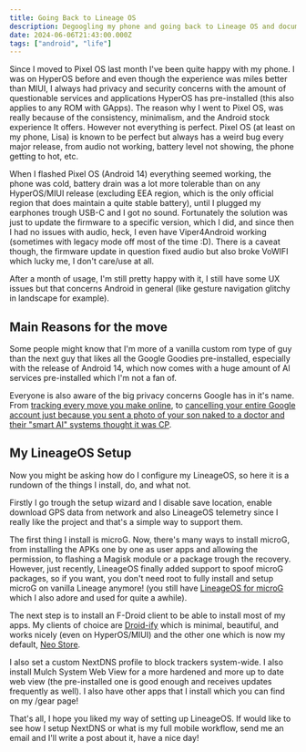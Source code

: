 ```yaml
---
title: Going Back to Lineage OS
description: Degoogling my phone and going back to Lineage OS and documenting everything about it!
date: 2024-06-06T21:43:00.000Z
tags: ["android", "life"]
---
```


Since I moved to Pixel OS last month I've been quite happy with my phone. I was on HyperOS before and even though the experience was miles better than MIUI, I always had privacy and security concerns with the amount of questionable services and applications HyperOS has pre-installed (this also applies to any ROM with GApps). The reason why I went to Pixel OS, was really because of the consistency, minimalism, and the Android stock experience It offers. However not everything is perfect. Pixel OS (at least on my phone, Lisa) is known to be perfect but always has a weird bug every major release, from audio not working, battery level not showing, the phone getting to hot, etc.

When I flashed Pixel OS (Android 14) everything seemed working, the phone was cold, battery drain was a lot more tolerable than on any HyperOS/MIUI release (excluding EEA region, which is the only official region that does maintain a quite stable battery), until I plugged my earphones trough USB-C and I got no sound. Fortunately the solution was just to update the firmware to a specific version, which I did, and since then I had no issues with audio, heck, I even have Viper4Android working (sometimes with legacy mode off most of the time :D). There is a caveat though, the firmware update in question fixed audio but also broke VoWIFI which lucky me, I don't care/use at all.

After a month of usage, I'm still pretty happy with it, I still have some UX issues but that concerns Android in general (like gesture navigation glitchy in landscape for example).

## Main Reasons for the move

Some people might know that I'm more of a vanilla custom rom type of guy than the next guy that likes all the Google Goodies pre-installed, especially with the release of Android 14, which now comes with a huge amount of AI services pre-installed which I'm not a fan of.

Everyone is also aware of the big privacy concerns Google has in it's name. From [tracking every move you make online](https://www.wired.com/story/google-tracks-you-privacy/), to [cancelling your entire Google account just because you sent a photo of your son naked to a doctor and their "smart AI" systems thought it was CP](https://www.nytimes.com/2022/08/21/technology/google-surveillance-toddler-photo.html).

## My LineageOS Setup

Now you might be asking how do I configure my LineageOS, so here it is a rundown of the things I install, do, and what not.

Firstly I go trough the setup wizard and I disable save location, enable download GPS data from network and also LineageOS telemetry since I really like the project and that's a simple way to support them.

The first thing I install is microG. Now, there's many ways to install microG, from installing the APKs one by one as user apps and allowing the permission, to flashing a Magisk module or a package trough the recovery. However, just recently, LineageOS finally added support to spoof microG packages, so if you want, you don't need root to fully install and setup microG on vanilla Lineage anymore! (you still have [LineageOS for microG](https://lineage.microg.org/) which I also adore and used for quite a awhile).

The next step is to install an F-Droid client to be able to install most of my apps. My clients of choice are [Droid-ify](https://f-droid.org/packages/com.looker.droidify/) which is minimal, beautiful, and works nicely (even on HyperOS/MIUI) and the other one which is now my default, [Neo Store](https://f-droid.org/packages/com.machiav3lli.fdroid/).

I also set a custom NextDNS profile to block trackers system-wide. I also install Mulch System Web View for a more hardened and more up to date web view (the pre-installed one is good enough and receives updates frequently as well). I also have other apps that I install which you can find on my /gear page!

That's all, I hope you liked my way of setting up LineageOS. If would like to see how I setup NextDNS or what is my full mobile workflow, send me an email and I'll write a post about it, have a nice day!
